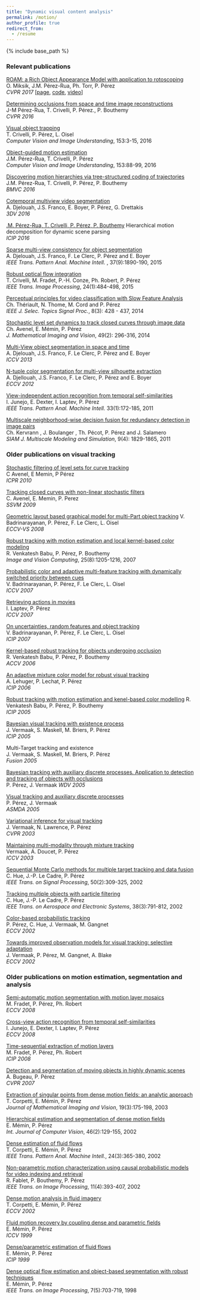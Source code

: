 ```yaml
---
title: "Dynamic visual content analysis"
permalink: /motion/
author_profile: true
redirect_from:
  - /resume
---
```


{% include base_path %}

### Relevant publications

[ROAM: a Rich Object Appearance Model with application to rotoscoping](http://openaccess.thecvf.com/content_cvpr_2017/papers/Miksik_ROAM_A_Rich_CVPR_2017_paper.pdf)  
O. Miksik, J.M. Pérez-Rua, Ph. Torr, P. Pérez  
*CVPR 2017* [[page](http://www.miksik.co.uk/projects/rotoscoping/roam.html), [code](https://github.com/omiksik/roam), [video](https://youtu.be/UvO7IacS9pQ)]

[Determining occlusions from space and time image reconstructions](https://hal.archives-ouvertes.fr/hal-01307703)  
J-M Pérez-Rua, T. Crivelli, P. Pérez., P. Bouthemy  
*CVPR 2016*

[Visual object trapping](http://www.sciencedirect.com/science/article/pii/S1077314216301059)  
T. Crivelli, P. Pérez, L. Oisel  
*Computer Vision and Image Understanding*, 153:3-15, 2016

[Object-guided motion estimation](http://www.sciencedirect.com/science/article/pii/S1077314216300546)  
J.M. Pérez-Rua, T. Crivelli, P. Pérez  
*Computer Vision and Image Understanding*, 153:88-99, 2016

[Discovering motion hierarchies via tree-structured coding of trajectories](https://hal.archives-ouvertes.fr/hal-01358454)  
J.M. Pérez-Rua, T. Crivelli, P. Pérez, P. Bouthemy  
*BMVC 2016*

[Cotemporal multiview video segmentation](https://hal.inria.fr/hal-01367430)  
A. Djelouah, J.S. Franco, E. Boyer, P. Pérez, G. Drettakis  
*3DV 2016*

[.M. Pérez-Rua, T. Crivelli, P. Pérez, P. Bouthemy](https://hal.archives-ouvertes.fr/hal-01314095)
Hierarchical motion decomposition for dynamic scene parsing  
*ICIP 2016*

[Sparse multi-view consistency for object segmentation](http://ieeexplore.ieee.org/xpl/articleDetails.jsp?arnumber=6996026)  
A. Djelouah, J.S. Franco, F. Le Clerc, P. Pérez and E. Boyer  
*IEEE Trans. Pattern Anal. Machine Intell.* , 37(9):1890-190, 2015

[Robust optical flow integration](http://ieeexplore.ieee.org/xpl/articleDetails.jsp?tp=&arnumber=6850051&queryText%3DRobust+optical+flow+integration)  
T. Crivelli, M. Fradet, P.-H. Conze, Ph. Robert, P. Pérez  
*IEEE Trans. Image Processing*, 24(1):484-498, 2015

[Perceptual principles for video classification with Slow Feature Analysis](http://webia.lip6.fr/~thomen/papers/Theriault-STSP-2014.pdf)  
Ch. Thériault, N. Thome, M. Cord and P. Pérez  
*IEEE J. Selec. Topics Signal Proc.*, 8(3): 428 - 437, 2014

[Stochastic level set dynamics to track closed curves through image data](http://hal.upmc.fr/docs/00/85/44/20/PDF/JMIV-Avenel-revised-3.pdf)  
Ch. Avenel, E. Mémin, P. Pérez  
*J. Mathematical Imaging and Vision*, 49(2): 296-316, 2014

[Multi-View object segmentation in space and time](http://www.cv-foundation.org/openaccess/content_iccv_2013/papers/Djelouah_Multi-view_Object_Segmentation_2013_ICCV_paper.pdf)  
A. Djelouah, J.S. Franco, F. Le Clerc, P. Pérez and E. Boyer  
*ICCV 2013*

[N-tuple color segmentation for multi-view silhouette extraction](http://hal.inria.fr/docs/00/73/57/18/PDF/Final_N-tuple_Multi-View_Silhouette_Extraction-1.pdf)  
A. Djellouah, J.S. Franco, F. Le Clerc, P. Pérez and E. Boyer  
*ECCV 2012*

[View-independent action recognition from temporal self-similarities](http://www.irisa.fr/vista/Papers/2010_pami_junejo.pdf)  
I. Junejo, E. Dexter, I. Laptev, P. Pérez  
*IEEE Trans. Pattern Anal. Machine Intell.* 33(1):172-185, 2011

[Multiscale neighborhood-wise decision fusion for redundancy detection in image pairs](http://hal.inria.fr/docs/00/77/18/95/PDF/SIAM_MMS_2012.pdf)  
Ch. Kervrann , J. Boulanger , Th. Pécot, P. Pérez and J. Salamero  
*SIAM J. Multiscale Modeling and Simulation*, 9(4): 1829-1865, 2011

### Older publications on visual tracking

[Stochastic filtering of level sets for curve tracking](http://www.researchgate.net/publication/220928323_Stochastic_Filtering_of_Level_Sets_for_Curve_Tracking/file/60b7d517faff3a5779.pdf)  
C Avenel, E Memin, P Pérez  
*ICPR 2010*

[Tracking closed curves with non-linear stochastic filters](http://www.irisa.fr/vista/Papers/2009_ssvm_avenel.pdf)  
C. Avenel, E. Memin, P. Perez  
*SSVM 2009*

[Geometric layout based graphical model for multi-Part object tracking](http://www.irisa.fr/vista/Papers/2008_eccv-vs_Badrinarayanan.pdf)   V. Badrinarayanan, P. Pérez, F. Le Clerc, L. Oisel  
*ECCV-VS 2008*

[Robust tracking with motion estimation and local kernel-based color modeling](http://www.irisa.fr/vista/Papers/2007_ivc_babu.pdf)  
R. Venkatesh Babu, P. Pérez, P. Bouthemy  
*Image and Vision Computing*, 25(8):1205-1216, 2007

[Probabilistic color and adaptive multi-feature tracking with dynamically switched priority between cues](http://www.irisa.fr/vista/Papers/2007_iccv_Badrinarayanan.pdf)  
V. Badrinarayanan, P. Pérez, F. Le Clerc, L. Oisel  
*ICCV 2007*

[Retrieving actions in movies](http://www.irisa.fr/vista/Papers/2007_iccv_laptev.pdf)  
I. Laptev, P. Pérez  
*ICCV 2007*

[On uncertainties, random features and object tracking](http://ieeexplore.ieee.org/xpls/abs_all.jsp?arnumber=4379765&tag=1)  
V. Badrinarayanan, P. Pérez, F. Le Clerc, L. Oisel  
*ICIP 2007*

[Kernel-based robust tracking for objects undergoing occlusion](http://www.irisa.fr/vista/Papers/2006_accv_babu.pdf)  
R. Venkatesh Babu, P. Pérez, P. Bouthemy  
*ACCV 2006*

[An adaptive mixture color model for robust visual tracking](http://ieeexplore.ieee.org/stamp/stamp.jsp?arnumber=4106594)  
A. Lehuger, P. Lechat, P. Pérez  
*ICIP 2006*

[Robust tracking with motion estimation and kenel-based color modelling](http://www.irisa.fr/vista/Papers/2005_icip_babu.pdf)
R. Venkatesh Babu, P. Pérez, P. Bouthemy  
*ICIP 2005*

[Bayesian visual tracking with existence process](http://www.irisa.fr/vista/Papers/2005_icip_vermaak.pdf)  
J. Vermaak, S. Maskell, M. Briers, P. Pérez  
*ICIP 2005*

Multi-Target tracking and existence  
J. Vermaak, S. Maskell, M. Briers, P. Pérez   
*Fusion 2005*

[Bayesian tracking with auxiliary discrete processes. Application to detection and tracking of objects with occlusions](http://www.irisa.fr/vista/Papers/2005_wdviccv_perez.pdf)  
P. Pérez, J. Vermaak 
*WDV 2005*

[Visual tracking and auxiliary discrete processes](http://conferences.telecom-bretagne.eu/asmda2005/IMG/pdf/proceedings/1069.pdf)  
P. Pérez, J. Vermaak  
*ASMDA 2005*

[Variational inference for visual tracking](http://www.irisa.fr/vista/Papers/2003_cvpr_vermaak_2.pdf)  
J. Vermaak, N. Lawrence, P. Pérez  
*CVPR 2003*

[Maintaining multi-modality through mixture tracking](http://www.irisa.fr/vista/Papers/2003_iccv_vermaak.pdf)  
Vermaak, A. Doucet, P. Pérez  
*ICCV 2003*

[Sequential Monte Carlo methods for multiple target tracking and data fusion](http://www.irisa.fr/vista/Papers/2001/hue_sp.pdf)  
C. Hue, J.-P. Le Cadre, P. Pérez  
*IEEE Trans. on Signal Processing*, 50(2):309-325, 2002

[Tracking multiple objects with particle filtering](http://www.irisa.fr/vista/Papers/2002_aes_hue.pdf)  
C. Hue, J.-P. Le Cadre, P. Pérez  
*IEEE Trans. on Aerospace and Electronic Systems*, 38(3):791-812, 2002

[Color-based probabilistic tracking](http://www.irisa.fr/vista/Papers/2002/perez_hue_eccv02.pdf)  
P. Pérez, C. Hue, J. Vermaak, M. Gangnet  
*ECCV 2002*

[Towards improved observation models for visual tracking: selective adaptation](http://www.irisa.fr/vista/Papers/2002_eccv_vermaak.pdf)  
J. Vermaak, P. Pérez, M. Gangnet, A. Blake  
*ECCV 2002*

### Older publications on motion estimation, segmentation and analysis

[Semi-automatic motion segmentation with motion layer mosaics](http://www.irisa.fr/vista/Papers/2008_eccv_fradet.pdf)  
M. Fradet, P. Pérez, Ph. Robert  
*ECCV 2008*

[Cross-view action recognition from temporal self-similarities](http://www.irisa.fr/vista/Papers/2008-eccv-junejo.pdf)  
I. Junejo, E. Dexter, I. Laptev, P. Pérez  
*ECCV 2008*

[Time-sequential extraction of motion layers](http://www.irisa.fr/vista/Papers/2008-icip-fradet.pdf)  
M. Fradet, P. Pérez, Ph. Robert  
*ICIP 2008*

[Detection and segmentation of moving objects in highly dynamic scenes](http://www.irisa.fr/vista/Papers/2007_cvpr_bugeau.pdf)  
A. Bugeau, P. Pérez  
*CVPR 2007*

[Extraction of singular points from dense motion fields: an analytic approach](http://thomas.corpetti.free.fr/jmiv_corpetti.pdf)  
T. Corpetti, E. Mémin, P. Pérez  
*Journal of Mathematical Imaging and Vision*, 19(3):175-198, 2003

[Hierarchical estimation and segmentation of dense motion fields](https://www.cs.auckland.ac.nz/~rklette/TeachAuckland.html/CIMAT/MeminPerez_2002.pdf)  
E. Mémin, P. Pérez  
*Int. Journal of Computer Vision*, 46(2):129-155, 2002

[Dense estimation of fluid flows](http://www.irisa.fr/vista/Papers/2002_pami_corpetti.pdf)  
T. Corpetti, E. Mémin, P. Pérez  
*IEEE Trans. Pattern Anal. Machine Intell.*, 24(3):365-380, 2002

[Non-parametric motion characterization using causal probabilistic models for video indexing and retrieval](http://www.irisa.fr/vista/Papers/2002_ieeeip_fablet.pdf)  
R. Fablet, P. Bouthemy, P. Pérez  
*IEEE Trans. on Image Processing*, 11(4):393-407, 2002

[Dense motion analysis in fluid imagery](http://www.irisa.fr/vista/Papers/2002/corpetti_eccv02.pdf)   
T. Corpetti, E. Mémin, P. Pérez  
*ECCV 2002*

[Fluid motion recovery by coupling dense and parametric fields](http://www.irisa.fr/fluminance/publi/papers/Memin-Perez-ICCV99.pdf)  
E. Mémin, P. Pérez  
*ICCV 1999*

[Dense/parametric estimation of fluid flows](http://ieeexplore.ieee.org/xpls/abs_all.jsp?arnumber=817213)  
E. Mémin, P. Pérez  
*ICIP 1999*

[Dense optical flow estimation and object-based segmentation with robust techniques](http://www.irisa.fr/vista/Papers/1998_ieeeip_memin2.pdf)  
E. Mémin, P. Pérez  
*IEEE Trans. on Image Processing*, 7(5):703-719, 1998
